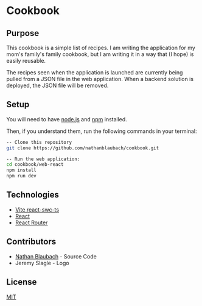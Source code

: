 # Cookbook

## Purpose

This cookbook is a simple list of recipes. I am writing the application for my mom's family's family cookbook, but I am writing it in a way that (I hope) is easily reusable.

The recipes seen when the application is launched are currently being pulled from a JSON file in the web application. When a backend solution is deployed, the JSON file will be removed.

## Setup

You will need to have [node.js](https://nodejs.org) and [npm](https://www.npmjs.com) installed.

Then, if you understand them, run the following commands in your terminal:

```bash
-- Clone this repository
git clone https://github.com/nathanblaubach/cookbook.git

-- Run the web application:
cd cookbook/web-react
npm install
npm run dev
```

## Technologies

- [Vite react-swc-ts](https://vitejs.dev/)
- [React](https://reactjs.org/)
- [React Router](https://reactrouter.com/en/main)

## Contributors

- [Nathan Blaubach](https://github.com/nathanblaubach) - Source Code
- Jeremy Slagle - Logo

## License

[MIT](https://github.com/nathanblaubach/cookbook-web-react/blob/master/LICENSE)
